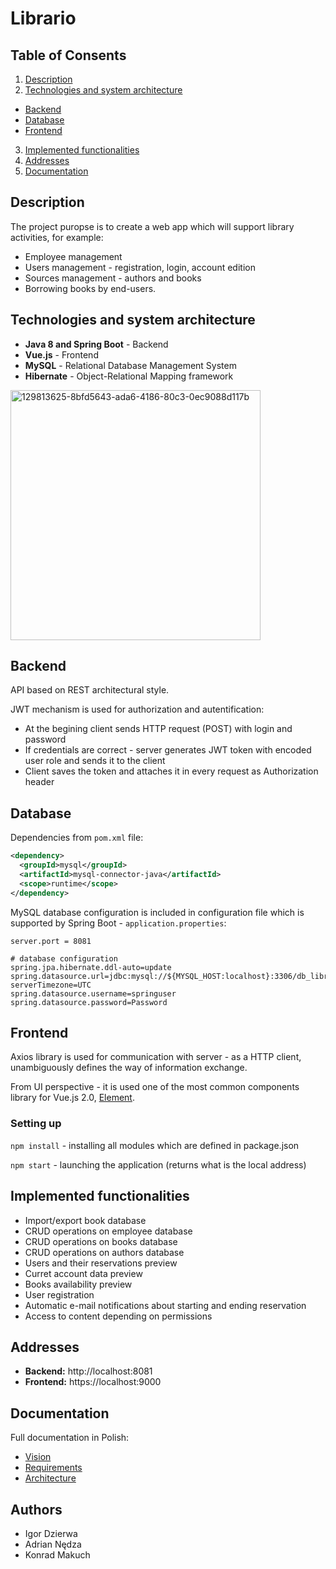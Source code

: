 # Librario

## Table of Consents
1. [Description](#description)
2. [Technologies and system architecture](#technologies-and-system-architecture)
  - [Backend](#backend)
  - [Database](#database)
  - [Frontend](#frontend)
3. [Implemented functionalities](#implemented-functionalities)
4. [Addresses](#addresses)
5. [Documentation](#documentation)

## Description
The project puropse is to create a web app which will support library activities, for example:
- Employee management
- Users management - registration, login, account edition
- Sources management - authors and books
- Borrowing books by end-users.

## Technologies and system architecture
- **Java 8 and Spring Boot** - Backend
- **Vue.js** - Frontend
- **MySQL** - Relational Database Management System
- **Hibernate** - Object-Relational Mapping framework

<img width="400" alt="129813625-8bfd5643-ada6-4186-80c3-0ec9088d117b" src="https://user-images.githubusercontent.com/82596765/199351309-9d2c175a-cd57-4b18-b265-3538aa8bdd1a.png">


## Backend
API based on REST architectural style.

JWT mechanism is used for authorization and autentification:
- At the begining client sends HTTP request (POST) with login and password
- If credentials are correct - server generates JWT token with encoded user role and sends it to the client
- Client saves the token and attaches it in every request as Authorization header

## Database
Dependencies from `pom.xml` file:
```xml
<dependency>
  <groupId>mysql</groupId>
  <artifactId>mysql-connector-java</artifactId>
  <scope>runtime</scope>
</dependency>
```

MySQL database configuration is included in configuration file which is supported by Spring Boot - `application.properties`:
```properties
server.port = 8081

# database configuration
spring.jpa.hibernate.ddl-auto=update
spring.datasource.url=jdbc:mysql://${MYSQL_HOST:localhost}:3306/db_librario?serverTimezone=UTC
spring.datasource.username=springuser
spring.datasource.password=Password
```

## Frontend
Axios library is used for communication with server - as a HTTP client, unambiguously defines the way of information exchange.

From UI perspective - it is used one of the most common components library for Vue.js 2.0, [Element](https://element.eleme.io/#/en-US).

### Setting up
`npm install` - installing all modules which are defined in package.json

`npm start` - launching the application (returns what is the local address)

## Implemented functionalities
- Import/export book database
- CRUD operations on employee database
- CRUD operations on books database
- CRUD operations on authors database
- Users and their reservations preview
- Curret account data preview
- Books availability preview
- User registration
- Automatic e-mail notifications about starting and ending reservation
- Access to content depending on permissions

## Addresses
- **Backend:** http://localhost:8081
- **Frontend:** https://localhost:9000

## Documentation
Full documentation in Polish:
- [Vision](https://github.com/igordzierwa/librario-project/blob/main/documentation/doc-vision.pdf)
- [Requirements](https://github.com/igordzierwa/librario-project/blob/main/documentation/doc-requirements.pdf)
- [Architecture](https://github.com/igordzierwa/librario-project/blob/main/documentation/doc-architecture.pdf)

## Authors
- Igor Dzierwa
- Adrian Nędza
- Konrad Makuch
